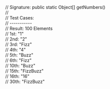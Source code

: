 // Signature: public static Object[] getNumbers()  
//  
// Test Cases:  
// -----------  
// Result: 100 Elements  
// 1st: "1"  
// 2nd: "2"  
// 3rd: "Fizz"  
// 4th: "4"  
// 5th: "Buzz"  
// 6th: "Fizz"  
// 10th: "Buzz"  
// 15th: "FizzBuzz"  
// 16th: "16"  
// 30th: "FizzBuzz"
